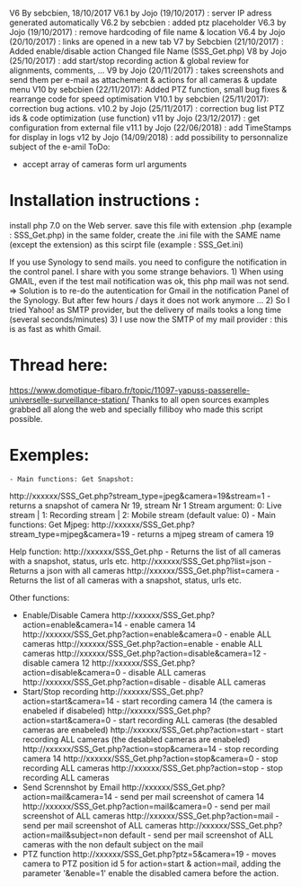 V6 By sebcbien, 18/10/2017
V6.1 by Jojo (19/10/2017)		: server IP adress generated automatically
V6.2 by sebcbien				: added ptz placeholder
V6.3 by Jojo (19/10/2017)		: remove hardcoding of file name & location
V6.4 by Jojo (20/10/2017)		: links are opened in a new tab
V7 by Sebcbien (21/10/2017)		: Added enable/disable action
                              Changed file Name (SSS_Get.php)
V8 by Jojo (25/10/2017) 		: add start/stop recording action
								& global review for alignments, comments, ...
V9 by Jojo (20/11/2017) 		: takes screenshots and send them per e-mail as attachement
								& actions for all cameras
								& update menu
V10 by sebcbien (22/11/2017):	Added PTZ function, small bug fixes
								& rearrange code for speed optimisation
V10.1 by sebcbien (25/11/2017):	correction bug actions.
v10.2 by Jojo (25/11/2017) :    correction bug list PTZ ids & code optimization (use function)
v11 by Jojo (23/12/2017) :		get configuration from external file
v11.1 by Jojo (22/06/2018) :	add TimeStamps for display in logs
v12 by Jojo (14/09/2018) :		add possibility to personnalize subject of the e-amil
ToDo:
 - accept array of cameras form url arguments

Installation instructions :
==========================
install php 7.0 on the Web server.
save this file with extension .php (example : SSS_Get.php)
in the same folder, create the .ini file with the SAME name (except the extension) as this scirpt file (example : SSS_Get.ini)

If you use Synology to send mails. you need to configure the notification in the control panel.
I share with you some strange behaviors.
	1) When using GMAIL, even if the test mail notification was ok, this php mail was not send. => Solution is to re-do the autentication for Gmail in the notification Panel of the Synology. But after few hours / days it does not work anymore ...
	2) So I tried Yahoo! as SMTP provider, but the delivery of mails tooks a long time (several seconds/minutes)
	3) I use now the SMTP of my mail provider : this is as fast as whith Gmail.

Thread here:
============
https://www.domotique-fibaro.fr/topic/11097-yapuss-passerelle-universelle-surveillance-station/
Thanks to all open sources examples grabbed all along the web and specially filliboy who made this script possible.

Exemples:
==========
	- Main functions: Get Snapshot:
http://xxxxxx/SSS_Get.php?stream_type=jpeg&camera=19&stream=1  - returns a snapshot of camera Nr 19, stream Nr 1
   	Stream argument: 0: Live stream | 1: Recording stream | 2: Mobile stream   (default value: 0)
   		- Main functions: Get Mjpeg:
http://xxxxxx/SSS_Get.php?stream_type=mjpeg&camera=19          - returns a mjpeg stream of camera 19

Help function:
http://xxxxxx/SSS_Get.php                                      - Returns the list of all cameras with a snapshot, status, urls etc.
http://xxxxxx/SSS_Get.php?list=json                            - Returns a json with all cameras
http://xxxxxx/SSS_Get.php?list=camera                          - Returns the list of all cameras with a snapshot, status, urls etc.

Other functions:
- Enable/Disable Camera
http://xxxxxx/SSS_Get.php?action=enable&camera=14              - enable camera 14
http://xxxxxx/SSS_Get.php?action=enable&camera=0               - enable ALL cameras
http://xxxxxx/SSS_Get.php?action=enable                        - enable ALL cameras
http://xxxxxx/SSS_Get.php?action=disable&camera=12             - disable camera 12
http://xxxxxx/SSS_Get.php?action=disable&camera=0              - disable ALL cameras
http://xxxxxx/SSS_Get.php?action=disable                       - disable ALL cameras
- Start/Stop recording
http://xxxxxx/SSS_Get.php?action=start&camera=14               - start recording camera 14 (the camera is enabeled if disabeled)
http://xxxxxx/SSS_Get.php?action=start&camera=0                - start recording ALL cameras (the desabled cameras are enabeled)
http://xxxxxx/SSS_Get.php?action=start                         - start recording ALL cameras (the desabled cameras are enabeled)
http://xxxxxx/SSS_Get.php?action=stop&camera=14                - stop recording camera 14
http://xxxxxx/SSS_Get.php?action=stop&camera=0                 - stop recording ALL cameras
http://xxxxxx/SSS_Get.php?action=stop                          - stop recording ALL cameras
- Send Scrennshot by Email
http://xxxxxx/SSS_Get.php?action=mail&camera=14                - send per mail screenshot of camera 14
http://xxxxxx/SSS_Get.php?action=mail&camera=0                 - send per mail screenshot of ALL cameras
http://xxxxxx/SSS_Get.php?action=mail                          - send per mail screenshot of ALL cameras
http://xxxxxx/SSS_Get.php?action=mail&subject=non default      - send per mail screenshot of ALL cameras with the non default subject on the mail
- PTZ function
http://xxxxxx/SSS_Get.php?ptz=5&camera=19                      - moves camera to PTZ position id 5
for action=start & action=mail, adding the parameter '&enable=1' enable the disabled camera before the action.
